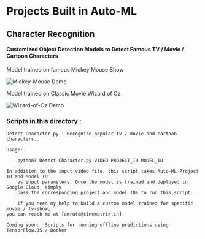 
# Projects Built in Auto-ML

## Character Recognition

#### Customized Object Detection Models to Detect Famous TV / Movie / Cartoon Characters

Model trained on famous Mickey Mouse Show

![Mickey-Mouse Demo](demos/mickey-mouse.gif)

Model trained on Classic Movie Wizard of Oz 

![Wizard-of-Oz Demo](demos/wizard-of-oz.gif)


### Scripts in this directory :

	Detect-Character.py : Recognize popular tv / movie and cartoon characters..

	Usage:

		python3 Detect-Character.py VIDEO PROJECT_ID MODEL_ID

	In addition to the input video file, this script takes Auto-ML Project ID and Model ID
        as input parameters. Once the model is trained and deployed in Google Cloud, simply
        pass the corresponding project and model IDs to run this script.

        If you need my help to build a custom model trained for specific movie / tv-show, 
	you can reach me at [amruta@cinematrix.in]

	Coming soon:  Scripts for running offline predictions using TensorFlow.JS / Docker

